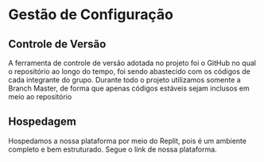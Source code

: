 # Gestão de Configuração

## Controle de Versão

A ferramenta de controle de versão adotada no projeto foi o GitHub no qual o repositório ao longo do tempo, foi sendo abastecido com os códigos de cada integrante do grupo. Durante todo o projeto utilizamos somente a Branch Master, de forma que apenas códigos estáveis sejam inclusos em meio ao repositório

## Hospedagem

Hospedamos a nossa plataforma por meio do Replit, pois é um ambiente completo e bem estruturado. Segue o link de nossa plataforma.
